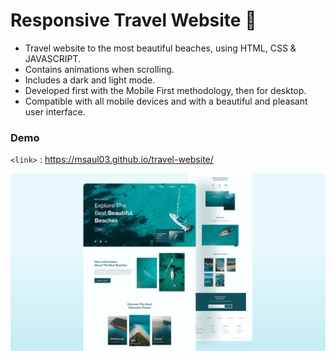 #  Responsive Travel Website 🌊

- Travel website to the most beautiful beaches, using HTML, CSS & JAVASCRIPT.
- Contains animations when scrolling.
- Includes a dark and light mode.
- Developed first with the Mobile First methodology, then for desktop.
- Compatible with all mobile devices and with a beautiful and pleasant user interface.

### Demo
`<link>` : <https://msaul03.github.io/travel-website/>

![travel-website](/preview.png)
